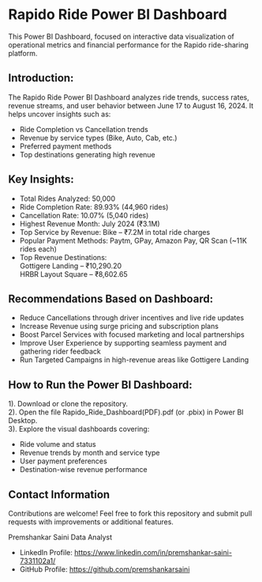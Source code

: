 # Rapido Ride Power BI Dashboard  
This Power BI Dashboard, focused on interactive data visualization of operational metrics and financial performance for the Rapido ride-sharing platform.

## Introduction:
The Rapido Ride Power BI Dashboard analyzes ride trends, success rates, revenue streams, and user behavior between June 17 to August 16, 2024. It helps uncover insights such as:
* Ride Completion vs Cancellation trends
* Revenue by service types (Bike, Auto, Cab, etc.)
* Preferred payment methods
* Top destinations generating high revenue

## Key Insights:
* Total Rides Analyzed: 50,000
* Ride Completion Rate: 89.93% (44,960 rides)
* Cancellation Rate: 10.07% (5,040 rides)
* Highest Revenue Month: July 2024 (₹3.1M)
* Top Service by Revenue: Bike – ₹7.2M in total ride charges
* Popular Payment Methods: Paytm, GPay, Amazon Pay, QR Scan (~11K rides each)
* Top Revenue Destinations:                   
Gottigere Landing – ₹10,290.20               
HRBR Layout Square – ₹8,602.65

## Recommendations Based on Dashboard: 
* Reduce Cancellations through driver incentives and live ride updates
* Increase Revenue using surge pricing and subscription plans
* Boost Parcel Services with focused marketing and local partnerships
* Improve User Experience by supporting seamless payment and gathering rider feedback
* Run Targeted Campaigns in high-revenue areas like Gottigere Landing

## How to Run the Power BI Dashboard: 
1). Download or clone the repository.             
2). Open the file Rapido_Ride_Dashboard(PDF).pdf (or .pbix) in Power BI Desktop.               
3). Explore the visual dashboards covering:              
* Ride volume and status
* Revenue trends by month and service type
* User payment preferences
* Destination-wise revenue performance

## Contact Information
Contributions are welcome! Feel free to fork this repository and submit pull requests with improvements or additional features.

Premshankar Saini
Data Analyst
* LinkedIn Profile: https://www.linkedin.com/in/premshankar-saini-7331102a1/                      
* GitHub Profile: https://github.com/premshankarsaini
